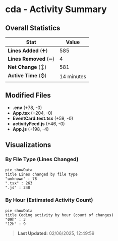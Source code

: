 # cda - Activity Summary 

## Overall Statistics

| Stat                   | Value                                                             |
| ---------------------- | ----------------------------------------------------------------- |
| **Lines Added** (➕)   | 585                                          |
| **Lines Removed** (➖) | 4                                        |
| **Net Change** (↕)    | 581                |
| **Active Time** (⌚)   | 14 minutes |


## Modified Files
- **.env** (+78, -0)
- **App.tsx** (+204, -0)
- **EventCard.test.tsx** (+59, -0)
- **activityFeed.js** (+46, -0)
- **App.js** (+198, -4)

## Visualizations

### By File Type (Lines Changed)

```mermaid
pie showData
title Lines changed by file type
"unknown" : 78
".tsx" : 263
".js" : 248
```

### By Hour (Estimated Activity Count)

```mermaid
pie showData
title Coding activity by hour (count of changes)
"09h" : 3
"12h" : 9
```


> **Last Updated:** 02/06/2025, 12:49:59
